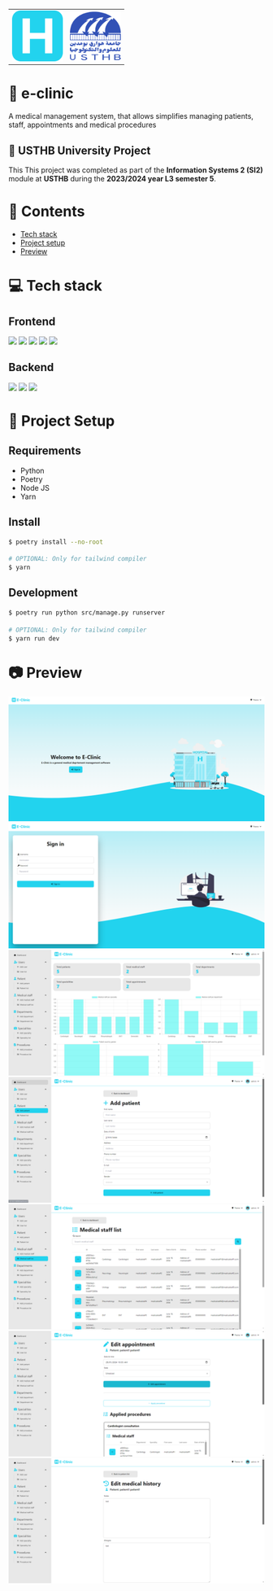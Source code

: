 <table>
  <tr>
    <td>
      <img height="100px" width="100px" src="https://raw.githubusercontent.com/devlotfi/e-clinic/main/github-assets/logo.svg">
    </td>
    <td>
      <img height="100px" width="100px" src="https://raw.githubusercontent.com/devlotfi/e-clinic/main/github-assets/usthb.svg">
    </td>
  </tr>
</table>

# 📜 e-clinic
A medical management system, that allows simplifies managing patients, staff, appointments and medical procedures

## 🏫 USTHB University Project

This This project was completed as part of the **Information Systems 2 (SI2)** module at **USTHB** during the **2023/2024 year L3 semester 5**.

# 📌 Contents
- [Tech stack](#-tech-stack)
- [Project setup](#-project-setup)
- [Preview](#-preview)

# 💻 Tech stack

## Frontend

<p float="left">
  <img height="50px" src="https://devlotfi.github.io/stack-icons/icons/html.svg">
  <img height="50px" src="https://devlotfi.github.io/stack-icons/icons/css.svg">
  <img height="50px" src="https://devlotfi.github.io/stack-icons/icons/tailwind.svg">
  <img height="50px" src="https://devlotfi.github.io/stack-icons/icons/fontawesome.svg">
  <img height="50px" src="https://devlotfi.github.io/stack-icons/icons/daisyui.svg">
</p>

## Backend

<p float="left">
  <img height="50px" src="https://devlotfi.github.io/stack-icons/icons/django.svg">
  <img height="50px" src="https://devlotfi.github.io/stack-icons/icons/sqlite.svg">
  <img height="50px" src="https://devlotfi.github.io/stack-icons/icons/python.svg">
</p>

# 📂 Project Setup

## Requirements
- Python
- Poetry
- Node JS
- Yarn

## Install

```bash
$ poetry install --no-root

# OPTIONAL: Only for tailwind compiler
$ yarn
```

## Development

```bash
$ poetry run python src/manage.py runserver

# OPTIONAL: Only for tailwind compiler
$ yarn run dev
```

# 📷 Preview

<img src="https://raw.githubusercontent.com/devlotfi/e-clinic/main/github-assets/preview-1.png">
<img src="https://raw.githubusercontent.com/devlotfi/e-clinic/main/github-assets/preview-2.png">
<img src="https://raw.githubusercontent.com/devlotfi/e-clinic/main/github-assets/preview-3.png">
<img src="https://raw.githubusercontent.com/devlotfi/e-clinic/main/github-assets/preview-4.png">
<img src="https://raw.githubusercontent.com/devlotfi/e-clinic/main/github-assets/preview-5.png">
<img src="https://raw.githubusercontent.com/devlotfi/e-clinic/main/github-assets/preview-6.png">
<img src="https://raw.githubusercontent.com/devlotfi/e-clinic/main/github-assets/preview-7.png">

